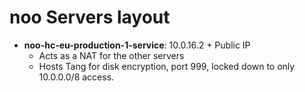 # noo Servers layout

- **noo-hc-eu-production-1-service**: 10.0.16.2 + Public IP
    - Acts as a NAT for the other servers
    - Hosts Tang for disk encryption, port 999, locked down to only 10.0.0.0/8 access.
